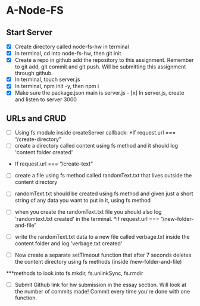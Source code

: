 # A-Node-FS

## Start Server
- [x] Create directory called node-fs-hw in terminal
- [x] In terminal, cd into node-fs-hw, then git init
- [x] Create a repo in github add the repository to this assignment. Remember to git add, git commit and git push. Will be submitting this assignment through github.
- [x] In terminal, touch server.js
- [x] In terminal, npm init -y, then npm i
- [x] Make sure the package.json main is server.js - [x] In server.js, create and listen to server 3000

## URLs and CRUD
- [ ] Using fs module inside createServer callback:
*If request.url === “/create-directory”
- [ ] create a directory called content using fs method and it should log 'content folder created'
* If request.url === “/create-text”
- [ ] create a file using fs method called randomText.txt that lives outside the content directory
- [ ] randomText.txt should be created using fs method and given just a short string of any data you want to put in it, using fs method
- [ ] when you create the randomText.txt file you should also log 'randomtext.txt created' in the terminal.
*if request.url === “/new-folder-and-file”
- [ ] write the randomText.txt data to a new file called verbage.txt inside the content folder and log 'verbage.txt created'
- [ ] Now create a separate setTimeout function that after 7 seconds deletes the content directory using fs methods (inside /new-folder-and-file)


***methods to look into fs.mkdir, fs.unlinkSync, fs.rmdir


- [ ] Submit Github link for hw submission in the essay section. Will look at the number of commits made! Commit every time you're done with one function.
















